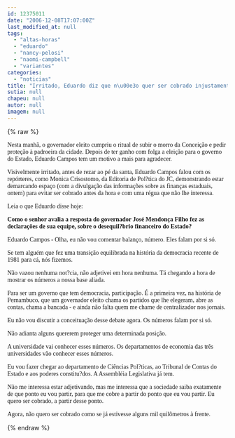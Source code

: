 ```yaml
---
id: 12375011
date: "2006-12-08T17:07:00Z"
last_modified_at: null
tags:
  - "altas-horas"
  - "eduardo"
  - "nancy-pelosi"
  - "naomi-campbell"
  - "variantes"
categories:
  - "noticias"
title: "Irritado, Eduardo diz que n\u00e3o quer ser cobrado injustamente e antes da hora pelos advers\u00e1rios"
sutia: null
chapeu: null
autor: null
imagem: null
---
```

{% raw %}
<p><P><FONT face=Verdana>Nesta manhã, o governador eleito cumpriu o ritual de subir o morro da Conceição e pedir proteção à padroeira da cidade. Depois de ter ganho com folga a eleição para o governo do Estado, Eduardo Campos tem um motivo a mais para agradecer. </FONT></P></p>
<p><P><FONT face=Verdana>Visivelmente irritado, antes de rezar ao pé da santa, Eduardo Campos falou com os repórteres, como Monica Crisostomo, da Editoria de Pol?tica do JC, demonstrando estar demarcando espaço (com a divulgação das informações sobre as finanças estaduais, ontem) para evitar ser cobrado antes da hora e com uma régua que não lhe interessa. </FONT></P></p>
<p><P><FONT face=Verdana>Leia&nbsp;o que Eduardo disse hoje:</FONT></P></p>
<p><P><FONT face=Verdana><STRONG>Como o senhor avalia a resposta do governador José Mendonça Filho fez as declarações de sua equipe, sobre o desequil?brio financeiro do Estado?</STRONG></FONT></P></p>
<p><P><FONT face=Verdana>Eduardo Campos - Olha, eu não vou comentar balanço, número. </FONT><FONT face=Verdana>Eles falam por si só. </FONT></P></p>
<p><P><FONT face=Verdana>Se tem alguém que fez uma transição equilibrada na história da democracia recente de 1981 para cá, nós fizemos. </FONT></P></p>
<p><P><FONT face=Verdana>Não vazou nenhuma not?cia, não adjetivei em hora nenhuma. </FONT><FONT face=Verdana>Tá chegando a hora de mostrar os números a nossa base aliada.</FONT></P></p>
<p><P><FONT face=Verdana>Para ser um governo que tem democracia, participação. </FONT><FONT face=Verdana>É a primeira vez, na história de Pernambuco, que um governador eleito chama os partidos que lhe elegeram, abre as contas, chama a bancada - e ainda não falta quem me chame de centralizador nos jornais. </FONT></P></p>
<p><P><FONT face=Verdana>Eu não vou discutir a conceituação desse debate agora. </FONT><FONT face=Verdana>Os números falam por si só. </FONT></P></p>
<p><P><FONT face=Verdana>Não adianta alguns quererem proteger uma determinada posição. </FONT></P></p>
<p><P><FONT face=Verdana>A universidade vai conhecer esses números. </FONT><FONT face=Verdana>Os departamentos de economia das três universidades vão conhecer esses números.</FONT></P></p>
<p><P><FONT face=Verdana>Eu vou fazer chegar ao departamento de Ciências Pol?ticas, ao Tribunal de Contas do Estado e aos poderes constitu?dos. </FONT><FONT face=Verdana>A Assembléia Legislativa já tem. </FONT></P></p>
<p><P><FONT face=Verdana>Não me interessa estar adjetivando, mas me interessa que a sociedade saiba exatamente de que ponto eu vou partir, para que me cobre a partir do ponto que eu vou partir. Eu quero ser cobrado, a partir desse ponto. </FONT></P></p>
<p><P><FONT face=Verdana>Agora, não quero ser cobrado como se já estivesse alguns mil quilômetros à frente.</FONT></P> </p>
{% endraw %}